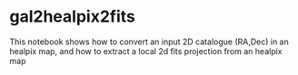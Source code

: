 # gal2healpix2fits

This notebook shows how to convert an input 2D catalogue (RA,Dec) in an healpix map, and how to extract a local 2d fits projection from an healpix map
